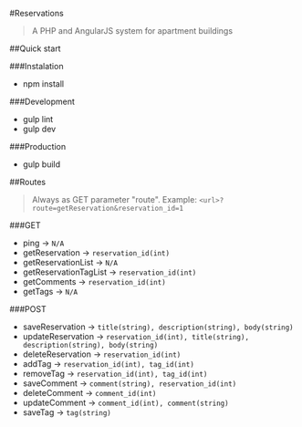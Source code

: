 #Reservations
> A PHP and AngularJS system for apartment buildings

##Quick start

###Instalation
* npm install

###Development
* gulp lint
* gulp dev

###Production
* gulp build

##Routes
> Always as GET parameter "route". Example: `<url>?route=getReservation&reservation_id=1`

###GET
* ping -> `N/A`
* getReservation -> `reservation_id(int)`
* getReservationList -> `N/A`
* getReservationTagList -> `reservation_id(int)`
* getComments -> `reservation_id(int)`
* getTags -> `N/A`

###POST
* saveReservation -> `title(string), description(string), body(string)`
* updateReservation -> `reservation_id(int), title(string), description(string), body(string)`
* deleteReservation -> `reservation_id(int)`
* addTag -> `reservation_id(int), tag_id(int)`
* removeTag -> `reservation_id(int), tag_id(int)`
* saveComment -> `comment(string), reservation_id(int)`
* deleteComment -> `comment_id(int)`
* updateComment -> `comment_id(int), comment(string)`
* saveTag -> `tag(string)`
